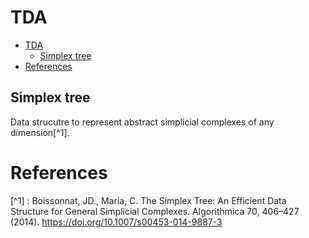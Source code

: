 # TDA
- [TDA](#tda)
  - [Simplex tree](#simplex-tree)
- [References](#references)


## Simplex tree
Data strucutre to represent abstract simplicial complexes of any dimension[^1]. 


# References
[^1] : Boissonnat, JD., Maria, C. The Simplex Tree: An Efficient Data Structure for General Simplicial Complexes. Algorithmica 70, 406–427 (2014). https://doi.org/10.1007/s00453-014-9887-3


